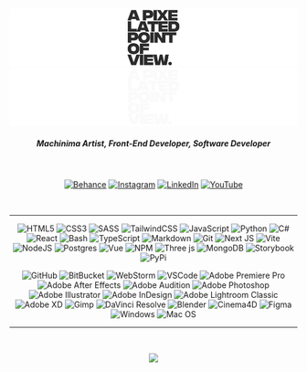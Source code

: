 <br/>

![APPOV Logo LightMode](./img/appovlightnew.png#gh-light-mode-only)
![APPOV Logo DarkMode](./img/appovdarknew.png#gh-dark-mode-only)


<h5 align="center">
Machinima Artist, Front-End Developer, Software Developer
</h5>

<br/>

<div align="center">

[![Behance](https://img.shields.io/badge/Behance-2b2b2b?style=flat-square&logo=behance&logoColor=white)](https://behance.net/APPOV) [![Instagram](https://img.shields.io/badge/Instagram-2b2b2b.svg?style=flat-square&logo=Instagram&logoColor=white)](https://instagram.com/appovfilm) [![LinkedIn](https://img.shields.io/badge/LinkedIn-2b2b2b.svg?style=flat-square&logo=linkedin&logoColor=white)](https://linkedin.com/in/apixelatedpointofview) [![YouTube](https://img.shields.io/badge/YouTube-2b2b2b.svg?style=flat-square&logo=YouTube&logoColor=white)](https://youtube.com/@apixelatedpointofview) 
</div>

<br/>

----

<div align="center">

![HTML5](https://img.shields.io/badge/HTML5-%23E34F26.svg?style=flat-square&logo=html5&logoColor=white) ![CSS3](https://img.shields.io/badge/CSS3-%231572B6.svg?style=flat-square&logo=CSS3&logoColor=white) ![SASS](https://img.shields.io/badge/SASS-hotpink.svg?style=flat-square&logo=SASS&logoColor=white) ![TailwindCSS](https://img.shields.io/badge/Tailwind-%2338B2AC.svg?style=flat-square&logo=tailwind-css&logoColor=white) ![JavaScript](https://img.shields.io/badge/JavaScript-2b2b2b.svg?style=flat-square&logo=javascript&logoColor=ffff00) ![Python](https://img.shields.io/badge/Python-3670A0?style=flat-square&logo=python&logoColor=ffdd54) ![C#](https://img.shields.io/badge/CSharp-512BD4.svg?style=flat-square&logo=csharp&logoColor=white) ![React](https://img.shields.io/badge/React-%2320232a.svg?style=flat-square&logo=react&logoColor=%2361DAFB) ![Bash](https://img.shields.io/badge/Bash-%234D4D4D.svg?style=flat-square&logo=gnu-bash&logoColor=white) ![TypeScript](https://img.shields.io/badge/TypeScript-%23007ACC.svg?style=flat-square&logo=typescript&logoColor=white) ![Markdown](https://img.shields.io/badge/Markdown-%23000000.svg?style=flat-square&logo=markdown&logoColor=white) ![Git](https://img.shields.io/badge/Git-F05032.svg?style=flat-square&logo=git&logoColor=white) ![Next JS](https://img.shields.io/badge/Next-black?style=flat-square&logo=next.js&logoColor=white) ![Vite](https://img.shields.io/badge/Vite-%23646CFF.svg?style=flat-square&logo=vite&logoColor=white) ![NodeJS](https://img.shields.io/badge/Node.js-6DA55F?style=flat-square&logo=node.js&logoColor=white) ![Postgres](https://img.shields.io/badge/PostgreSQL-%23316192.svg?style=flat-square&logo=postgresql&logoColor=white) ![Vue](https://img.shields.io/badge/Vue-4FC08D?style=flat-square&logo=vue.js&logoColor=white) ![NPM](https://img.shields.io/badge/NPM-%23CB3837.svg?style=flat-square&logo=npm&logoColor=white) ![Three js](https://img.shields.io/badge/Three.js-black?style=flat-square&logo=three.js&logoColor=white) ![MongoDB](https://img.shields.io/badge/MongoDB-%234ea94b.svg?style=flat-square&logo=mongodb&logoColor=white) ![Storybook](https://img.shields.io/badge/Storybook-FF4785.svg?style=flat-square&logo=storybook&logoColor=white) ![PyPi](https://img.shields.io/badge/PyPi-3775a9.svg?style=flat-square&logo=pypi&logoColor=white)
<br/>

![GitHub](https://img.shields.io/badge/GitHub-181717.svg?style=flat-square&logo=github&logoColor=white) ![BitBucket](https://img.shields.io/badge/Bitbucket-0052CC.svg?style=flat-square&logo=bitbucket&logoColor=white) ![WebStorm](https://img.shields.io/badge/WebStorm-2b2b2b.svg?style=flat-square&logo=webstorm&logoColor=white) ![VSCode](https://img.shields.io/badge/Visual_Studio_Code-007aac.svg?style=flat-square&logo=visualstudiocode&logoColor=white) ![Adobe Premiere Pro](https://img.shields.io/badge/Premiere%20Pro-9999ff.svg?style=flat-square&logo=Adobe%20Premiere%20Pro&logoColor=00005b) ![Adobe After Effects](https://img.shields.io/badge/After%20Effects-00005b.svg?style=flat-square&logo=Adobe%20After%20Effects&logoColor=9999ff) ![Adobe Audition](https://img.shields.io/badge/Audition-324648.svg?style=flat-square&logo=adobe%20audition&logoColor=58DBB8) ![Adobe Photoshop](https://img.shields.io/badge/Photoshop-001833.svg?style=flat-square&logo=adobe%20photoshop&logoColor=2DAAFF) ![Adobe Illustrator](https://img.shields.io/badge/Illustrator-ff9a00.svg?style=flat-square&logo=adobe%20illustrator&logoColor=00005b) ![Adobe InDesign](https://img.shields.io/badge/inDesign-49021F.svg?style=flat-square&logo=adobe%20indesign&logoColor=FF3366) ![Adobe Lightroom Classic](https://img.shields.io/badge/Lightroom-001833.svg?style=flat-square&logo=Adobe%20Lightroom%20Classic&logoColor=2DAAFF) ![Adobe XD](https://img.shields.io/badge/XD-470137.svg?style=flat-square&logo=Adobe%20XD&logoColor=FF61F6) ![Gimp](https://img.shields.io/badge/GIMP-657D8B?style=flat-square&logo=gimp&logoColor=FFFFFF) ![DaVinci Resolve](https://img.shields.io/badge/DaVinci%20Resolve-031E3F?style=flat-square&logo=blackmagic%20design&logoColor=FFFFFF) ![Blender](https://img.shields.io/badge/Blender-E87D0D?style=flat-square&logo=blender&logoColor=FFFFFF) ![Cinema4D](https://img.shields.io/badge/Cinema%204D-011A6A?style=flat-square&logo=cinema4d&logoColor=FFFFFF) ![Figma](https://img.shields.io/badge/Figma-F24E1E?style=flat-square&logo=figma&logoColor=FFFFFF) ![Windows](https://img.shields.io/badge/Windows-5E5E5E?style=flat-square&logo=microsoft&logoColor=FFFFFF) ![Mac OS](https://img.shields.io/badge/MacOS-000000?style=flat-square&logo=apple&logoColor=FFFFFF)   
</div>

----

<br/>
<div align="center">

![](https://github-readme-stats.vercel.app/api/top-langs/?username=Jiyorude&theme=dark&hide_border=false&include_all_commits=false&count_private=false&layout=compact)<br/><br/>

</div>